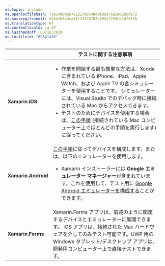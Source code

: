 ```yaml
---
ms.topic: include
ms.openlocfilehash: 7ce1490de676122789548d9b38d7682a0105d972
ms.sourcegitcommit: 6264fb540ca1f131328707e295e7259cb10f95fb
ms.translationtype: HT
ms.contentlocale: ja-JP
ms.lasthandoff: 08/16/2019
ms.locfileid: "69541496"
---
```

||テストに関する注意事項|
|---|---|
|**Xamarin.iOS**|<ul><li>作業を開始する最も簡単な方法は、Xcode に含まれている iPhone、iPad、Apple Watch、および Apple TV の各シミュレーターを使用することです。 シミュレーターには、Visual Studio でのデバッグ時に接続されている Mac からアクセスできます。</li> <li>テストのためにデバイスを使用する場合は、<a href="~/ios/get-started/installation/device-provisioning/index.md">この手順</a> (接続されている Mac コンピューター上でほとんどの手順を実行します) に従ってください。</li></ul>|
|**Xamarin.Android**|<a href="~/android/get-started/installation/set-up-device-for-development.md">この手順</a>に従ってデバイスを構成します。または、以下のエミュレーターを使用します。 <ul><li>Xamarin インストーラーには **Google エミュレーター マネージャー**が含まれています。これを使用して、テスト用に <a href="~/android/deploy-test/debugging/android-sdk-emulator/index.md">Google Android エミュレーターを構成する</a>ことができます。</li></ul>|
|**Xamarin.Forms**|Xamarin.Forms アプリは、前述のように関連するデバイスとエミュレーターに展開できます。 iOS アプリは、接続された Mac ハードウェアを介してのみテスト可能です。UWP 用の Windows タブレット/デスクトップ アプリは、開発用コンピューター上で直接テストできます。|
